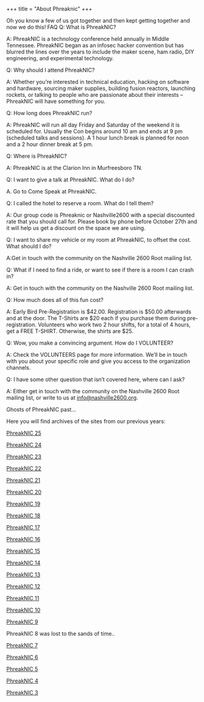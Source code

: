 +++
title = "About Phreaknic"
+++

Oh you know a few of us got together and then kept getting together and now we do this!
FAQ
Q: What is PhreakNIC?

A: PhreakNIC is a technology conference held annually in Middle Tennessee. PhreakNIC began as an infosec hacker convention but has blurred the lines over the years to include the maker scene, ham radio, DIY engineering, and experimental technology.

Q: Why should I attend PhreakNIC?

A: Whether you’re interested in technical education, hacking on software and hardware, sourcing maker supplies, building fusion reactors, launching rockets, or talking to people who are passionate about their interests – PhreakNIC will have something for you.

Q: How long does PhreakNIC run?

A: PhreakNIC will run all day Friday and Saturday of the weekend it is scheduled for.  Usually the Con begins around 10 am and ends at 9 pm (scheduled talks and sessions). A 1 hour lunch break is planned for noon and a 2 hour dinner break at 5 pm.

Q: Where is PhreakNIC?

A: PhreakNIC is at the Clarion Inn in Murfreesboro TN.

Q: I want to give a talk at PhreakNIC. What do I do?

A. Go to Come Speak at PhreakNIC.

Q: I called the hotel to reserve a room. What do I tell them?

A: Our group code is Phreaknic or Nashville2600 with a special discounted rate that you should call for. Please book by phone before October 27th and it will help us get a discount on the space we are using.

Q: I want to share my vehicle or my room at PhreakNIC, to offset the cost. What should I do?

A:Get in touch with the community on the Nashville 2600 Root mailing list.

Q: What if I need to find a ride, or want to see if there is a room I can crash in?

A: Get in touch with the community on the Nashville 2600 Root mailing list.

Q: How much does all of this fun cost?

A: Early Bird Pre-Registration is $42.00. Registration is $50.00 afterwards and at the door. The T-Shirts are $20 each if you purchase them during pre-registration. Volunteers who work two 2 hour shifts, for a total of 4 hours, get a FREE T-SHIRT. Otherwise, the shirts are $25.

Q: Wow, you make a convincing argument. How do I VOLUNTEER?

A: Check the VOLUNTEERS page for more information. We’ll be in touch with you about your specific role and give you
access to the organization channels.

Q: I have some other question that isn’t covered here, where can I ask?

A: Either get in touch with the community on the Nashville 2600 Root mailing
list, or write to us at info@nashville2600.org.

Ghosts of PhreakNIC past…

Here you will find archives of the sites from our previous years:

[PhreakNIC 25](http://archive.phreaknic.info/pn25/)

[PhreakNIC 24](http://archive.phreaknic.info/pn24/)

[PhreakNIC 23](http://archive.phreaknic.info/pn23/)

[PhreakNIC 22](http://archive.phreaknic.info/pn22/)

[PhreakNIC 21](http://archive.phreaknic.info/pn21/)

[PhreakNIC 20](http://archive.phreaknic.info/pn20/)

[PhreakNIC 19](http://archive.phreaknic.info/pn19/)

[PhreakNIC 18](http://archive.phreaknic.info/pn18z/)

[PhreakNIC 17](http://archive.phreaknic.info/pn17/)

[PhreakNIC 16](http://archive.phreaknic.info/pn16/)

[PhreakNIC 15](http://archive.phreaknic.info/pn15/)

[PhreakNIC 14](http://archive.phreaknic.info/pn14/)

[PhreakNIC 13](http://archive.phreaknic.info/pn13/)

[PhreakNIC 12](http://archive.phreaknic.info/pn12/)

[PhreakNIC 11](http://archive.phreaknic.info/pn0x0b/)

[PhreakNIC 10](http://archive.phreaknic.info/pn10/)

[PhreakNIC 9](http://archive.phreaknic.info/pn9/)

PhreakNIC 8 was lost to the sands of time..

[PhreakNIC 7](http://archive.phreaknic.info/pn7/)

[PhreakNIC 6](http://archive.phreaknic.info/pn6/)

[PhreakNIC 5](http://archive.phreaknic.info/pn345/)

[PhreakNIC 4](http://archive.phreaknic.info/pn345/main/index.php3)

[PhreakNIC 3](http://archive.phreaknic.info/pn345/index-v3.html)



